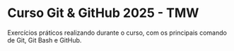 # Curso Git & GitHub 2025 - TMW

Exercícios práticos realizando durante o curso, com os principais comando de Git, Git Bash e GitHub.